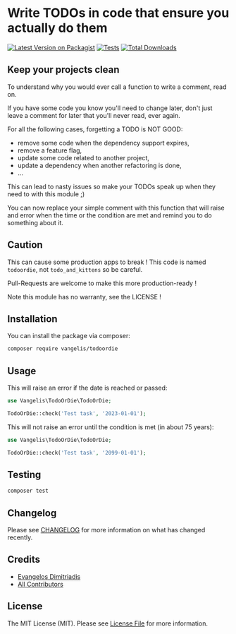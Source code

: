 # Write TODOs in code that ensure you actually do them

[![Latest Version on Packagist](https://img.shields.io/packagist/v/vangelis/todoordie.svg?style=flat-square)](https://packagist.org/packages/vangelis/todoordie)
[![Tests](https://img.shields.io/github/actions/workflow/status/vangelis/todoordie/run-tests.yml?branch=main&label=tests&style=flat-square)](https://github.com/vangelis/todoordie/actions/workflows/run-tests.yml)
[![Total Downloads](https://img.shields.io/packagist/dt/vangelis/todoordie.svg?style=flat-square)](https://packagist.org/packages/vangelis/todoordie)


## Keep your projects clean
To understand why you would ever call a function to write a comment, read on.

If you have some code you know you'll need to change later, don't just leave a
comment for later that you'll never read, ever again.

For all the following cases, forgetting a TODO is NOT GOOD:
- remove some code when the dependency support expires,
- remove a feature flag,
- update some code related to another project,
- update a dependency when another refactoring is done,
- ...

This can lead to nasty issues so make your TODOs speak up when they need to
with this module ;)

You can now replace your simple comment with this function that will raise
and error when the time or the condition are met and remind you to do something
about it.

## Caution
This can cause some production apps to break ! This code is named `todoordie`,
not `todo_and_kittens` so be careful.

Pull-Requests are welcome to make this more production-ready !

Note this module has no warranty, see the LICENSE !

## Installation

You can install the package via composer:

```bash
composer require vangelis/todoordie
```

## Usage

This will raise an error if the date is reached or passed:
```php
use Vangelis\TodoOrDie\TodoOrDie;

TodoOrDie::check('Test task', '2023-01-01');
```

This will not raise an error until the condition is met (in about 75 years): 
```php
use Vangelis\TodoOrDie\TodoOrDie;

TodoOrDie::check('Test task', '2099-01-01');
```


## Testing

```bash
composer test
```

## Changelog

Please see [CHANGELOG](CHANGELOG.md) for more information on what has changed recently.

## Credits

- [Evangelos Dimitriadis](https://github.com/vangelis183)
- [All Contributors](../../contributors)

## License

The MIT License (MIT). Please see [License File](LICENSE.md) for more information.
